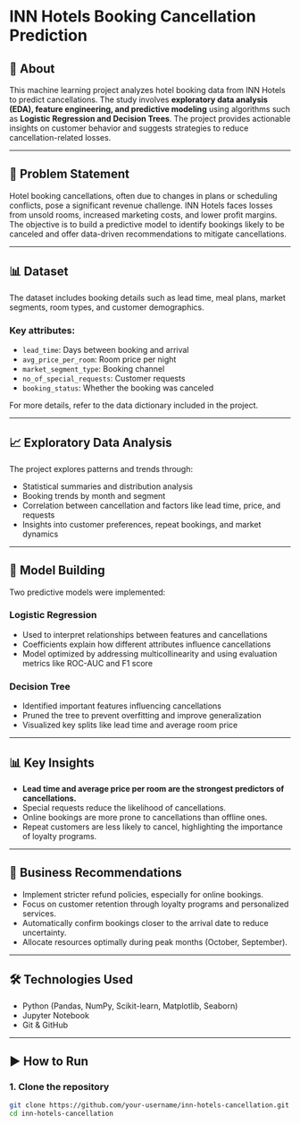 # INN Hotels Booking Cancellation Prediction

## 📖 About
This machine learning project analyzes hotel booking data from INN Hotels to predict cancellations. The study involves **exploratory data analysis (EDA), feature engineering, and predictive modeling** using algorithms such as **Logistic Regression and Decision Trees**. The project provides actionable insights on customer behavior and suggests strategies to reduce cancellation-related losses.

---

## 🎯 Problem Statement
Hotel booking cancellations, often due to changes in plans or scheduling conflicts, pose a significant revenue challenge. INN Hotels faces losses from unsold rooms, increased marketing costs, and lower profit margins. The objective is to build a predictive model to identify bookings likely to be canceled and offer data-driven recommendations to mitigate cancellations.

---

## 📊 Dataset
The dataset includes booking details such as lead time, meal plans, market segments, room types, and customer demographics.

### Key attributes:
- `lead_time`: Days between booking and arrival
- `avg_price_per_room`: Room price per night
- `market_segment_type`: Booking channel
- `no_of_special_requests`: Customer requests
- `booking_status`: Whether the booking was canceled

For more details, refer to the data dictionary included in the project.

---

## 📈 Exploratory Data Analysis
The project explores patterns and trends through:
- Statistical summaries and distribution analysis
- Booking trends by month and segment
- Correlation between cancellation and factors like lead time, price, and requests
- Insights into customer preferences, repeat bookings, and market dynamics

---

## 🤖 Model Building
Two predictive models were implemented:

### Logistic Regression
- Used to interpret relationships between features and cancellations
- Coefficients explain how different attributes influence cancellations
- Model optimized by addressing multicollinearity and using evaluation metrics like ROC-AUC and F1 score

### Decision Tree
- Identified important features influencing cancellations
- Pruned the tree to prevent overfitting and improve generalization
- Visualized key splits like lead time and average room price

---

## 📊 Key Insights
- **Lead time and average price per room are the strongest predictors of cancellations.**
- Special requests reduce the likelihood of cancellations.
- Online bookings are more prone to cancellations than offline ones.
- Repeat customers are less likely to cancel, highlighting the importance of loyalty programs.

---

## 📌 Business Recommendations
- Implement stricter refund policies, especially for online bookings.
- Focus on customer retention through loyalty programs and personalized services.
- Automatically confirm bookings closer to the arrival date to reduce uncertainty.
- Allocate resources optimally during peak months (October, September).

---

## 🛠 Technologies Used
- Python (Pandas, NumPy, Scikit-learn, Matplotlib, Seaborn)
- Jupyter Notebook
- Git & GitHub
  
---

## ▶ How to Run

### 1. Clone the repository
```bash
git clone https://github.com/your-username/inn-hotels-cancellation.git
cd inn-hotels-cancellation
